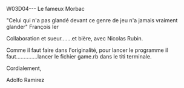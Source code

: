 W03D04--- Le fameux Morbac

"Celui qui n'a pas glandé devant ce genre de jeu n'a jamais vraiment glander"
										François Ier

Collaboration et sueur.......et bière, avec Nicolas Rubin.

Comme il faut faire dans l'originalité, pour lancer le programme il faut..............lancer le fichier game.rb dans le titi terminale. 

Cordialement, 

Adolfo Ramirez
